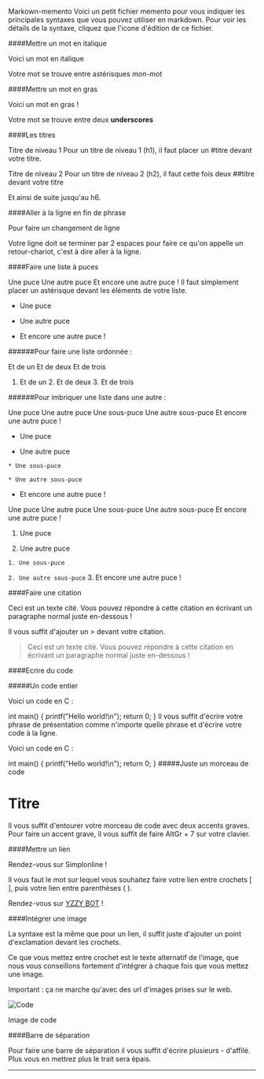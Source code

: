 Markown-memento
Voici un petit fichier memento pour vous indiquer les principales syntaxes que vous pouvez utiliser en markdown. Pour voir les détails de la syntaxe, cliquez que l'icone d'édition de ce fichier.

####Mettre un mot en italique

Voici un mot en italique

Votre mot se trouve entre astérisques *mon-mot*

####Mettre un mot en gras

Voici un mot en gras !

Votre mot se trouve entre deux __underscores__

####Les titres

Titre de niveau 1
Pour un titre de niveau 1 (h1), il faut placer un #titre devant votre titre.

Titre de niveau 2
Pour un titre de niveau 2 (h2), il faut cette fois deux ##titre devant votre titre

Et ainsi de suite jusqu'au h6.

####Aller à la ligne en fin de phrase

Pour faire un
changement de ligne

Votre ligne doit se terminer par 2 espaces pour faire ce qu'on appelle un retour-chariot, c'est à dire aller à la ligne.

####Faire une liste à puces

Une puce
Une autre puce
Et encore une autre puce !
Il faut simplement placer un astérisque devant les éléments de votre liste.

* Une puce

* Une autre puce

* Et encore une autre puce !

######Pour faire une liste ordonnée :

Et de un
Et de deux
Et de trois
1. Et de un 2. Et de deux 3. Et de trois

######Pour imbriquer une liste dans une autre :

Une puce
Une autre puce
Une sous-puce
Une autre sous-puce
Et encore une autre puce !
* Une puce

* Une autre puce

`* Une sous-puce`

`* Une autre sous-puce`
* Et encore une autre puce !

Une puce
Une autre puce
Une sous-puce
Une autre sous-puce
Et encore une autre puce !
1. Une puce

2. Une autre puce

`1. Une sous-puce`

`2. Une autre sous-puce`
3. Et encore une autre puce !

####Faire une citation

Ceci est un texte cité. Vous pouvez répondre à cette citation en écrivant un paragraphe normal juste en-dessous !

Il vous suffit d'ajouter un > devant votre citation.

> Ceci est un texte cité. Vous pouvez répondre à cette citation en écrivant un paragraphe normal juste en-dessous !

####Ecrire du code

#####Un code entier

Voici un code en C :

int main()
{
    printf("Hello world!\n");
    return 0;
}
Il vous suffit d'écrire votre phrase de présentation comme n'importe quelle phrase et d'écrire votre code à la ligne.

Voici un code en C :

int main()
{
    printf("Hello world!\n");
    return 0;
}
#####Juste un morceau de code

<h1>Titre</h1>

Il vous suffit d'entourer votre morceau de code avec deux accents graves. Pour faire un accent grave, il vous suffit de faire AltGr + 7 sur votre clavier.

####Mettre un lien

Rendez-vous sur Simplonline !

Il vous faut le mot sur lequel vous souhaitez faire votre lien entre crochets [ ], puis votre lien entre parenthèses ( ).

Rendez-vous sur [YZZY BOT](https://yzzy-bot.github.io) !

####Intégrer une image

La syntaxe est la même que pour un lien, il suffit juste d'ajouter un point d'exclamation devant les crochets.

Ce que vous mettez entre crochet est le texte alternatif de l'image, que nous vous conseillons fortement d'intégrer à chaque fois que vous mettez une image.

Important : ça ne marche qu'avec des url d'images prises sur le web.

![Code](https://th.bing.com/th/id/OIP.gxbox9joWpAYDjwqEf65mgHaE8?pid=Api&rs=1)

Image de code

####Barre de séparation

Pour faire une barre de séparation il vous suffit d'écrire plusieurs - d'affilé. Plus vous en mettrez plus le trait sera épais.

-----------------

